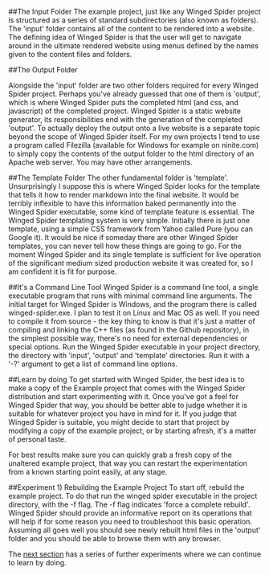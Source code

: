 ##The Input Folder
The example project, just like any Winged Spider project is structured as a series of
standard subdirectories (also known as folders). The 'input' folder contains all of
the content to be rendered into a website. The defining idea of Winged Spider
is that the user will get to navigate around in the ultimate rendered website using
menus defined by the names given to the content files and folders.

##The Output Folder

Alongside the 'input' folder are two other folders required for every Winged Spider
project. Perhaps you've already guessed that one of them is 'output', which is where
Winged Spider puts the completed html (and css, and javascript) of the completed
project. Winged Spider is a static website generator, its responsibilities end with
the generation of the completed 'output'. To actually deploy the output onto a live
website is a separate topic beyond the scope of Winged Spider itself. For my own
projects I tend to use a program called Filezilla (available for Windows for example
on ninite.com) to simply copy the contents of the output folder to the html directory
of an Apache web server. You may have other arrangements.

##The Template Folder
The other fundamental folder is 'template'. Unsurprisingly I suppose this is where
Winged Spider looks for the template that tells it how to render markdown into
the final website. It would be terribly inflexible to have this information baked
permanently into the Winged Spider executable, some kind of template feature is
essential. The Winged Spider templating system is very simple. Initially there is
just one template, using a simple CSS framework from Yahoo called Pure (you can
Google it). It would be nice if someday there are other Winged Spider templates,
you can never tell how these things are going to go. For the moment Winged Spider
and its single template is sufficient for live operation of the significant medium
sized production website it was created for, so I am confident it is fit for purpose.

##It's a Command Line Tool
Winged Spider is a command line tool, a single executable program that
runs with minimal command line arguments. The initial target for Winged
Spider is Windows, and the program there is called winged-spider.exe. I
plan to test it on Linux and Mac OS as well. If you need to
compile it from source - the key thing to know is that it's just a matter of compiling
and linking the C++ files (as found in the Github repository), in the
simplest possible way, there's no need for external dependencies or special
options. Run the Winged Spider executable in your project directory, the
directory with 'input', 'output' and 'template' directories. Run it
with a '-?' argument to get a list of command line options.

##Learn by doing
To get started with Winged Spider, the best idea is to make a copy of the
Example project that comes with the Winged Spider distribution and start
experimenting with it. Once you've got a feel for Winged Spider that way,
you should be better able to judge whether it is suitable for whatever
project you have in mind for it. If you judge that Winged Spider is
suitable, you might decide to start that project by modifying a copy of
the example project, or by starting afresh, it's a matter of personal
taste.

For best results make sure you can quickly grab a fresh copy of the
unaltered example project, that way you can restart the experimentation
from a known starting point easily, at any stage.

##Experiment 1) Rebuilding the Example Project
To start off, rebuild the example project. To do that run the winged spider
executable in the project directory, with the -f flag. The -f flag indicates
'force a complete rebuild'. Winged Spider should provide an informative report
on its operations that will help if for some reason you need to troubleshoot
this basic operation. Assuming all goes well you should see newly rebuilt
html files in the 'output' folder and you should be able to browse them with
any browser.

The [next section](experiments.html) has a series of further experiments where
we can continue to learn by doing.
